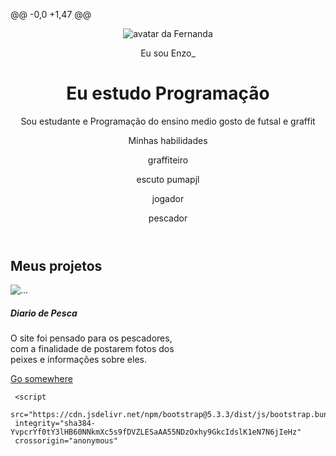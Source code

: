 @@ -0,0 +1,47 @@
 <!DOCTYPE html>
 <html lang="pt-br">
     <head>
         <meta charset="UTF-8" />
         <meta name="viewport" content="width=device-width, initial-scale=1.0" />
         <link href="https://cdn.jsdelivr.net/npm/bootstrap@5.3.3/dist/css/bootstrap.min.css" rel="stylesheet" integrity="sha384-QWTKZyjpPEjISv5WaRU9OFeRpok6YctnYmDr5pNlyT2bRjXh0JMhjY6hW+ALEwIH"  crossorigin="anonymous"  />
         <link rel="stylesheet" href="style.css" />
         <title>Meu portfólio</title>
       </head>
 <body>
     <header class="container text-center">
     <img src="img/avatar-perfil.png" alt="avatar da Fernanda" srcset="">
     <p  class="lead">Eu sou Enzo_</p>
     <h1>Eu estudo Programação</h1>
     <p  class="lead">Sou estudante e Programação do ensino medio gosto de futsal e graffit </p>
     <p>Minhas habilidades</p>
     <div>
             <p class="badge bg-secondary">graffiteiro</p>
             <p class="badge bg-secondary">escuto pumapjl</p>
             <p class="badge bg-secondary">jogador</p>
             <p class="badge bg-secondary">pescador</p>
     </div>
 </header>
 
 <main class="container">
     <h2>Meus projetos</h2>
     <div class="row">
         <div class="col-md-4"></div>
             <div class="card" style="width: 18rem;">
                 <img src="..." class="card-img-top" alt="...">
                 <div class="card-body">
                     <h5 class="card-title">Diario de Pesca</h5>
                     <p class="card-text">O site foi pensado para os pescadores, com a finalidade de postarem fotos dos peixes e informações sobre eles.</p>
                     <a href="#" class="btn btn-primary">Go somewhere</a>
                 </div>
             </div>
     </div>
     
 </main>
 
     <script
     src="https://cdn.jsdelivr.net/npm/bootstrap@5.3.3/dist/js/bootstrap.bundle.min.js"
     integrity="sha384-YvpcrYf0tY3lHB60NNkmXc5s9fDVZLESaAA55NDzOxhy9GkcIdslK1eN7N6jIeHz"
     crossorigin="anonymous"
   ></script>
 </body>
 </html>
